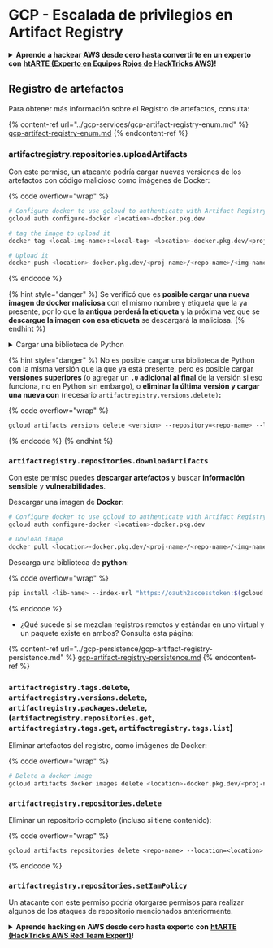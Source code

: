 # GCP - Escalada de privilegios en Artifact Registry

<details>

<summary><strong>Aprende a hackear AWS desde cero hasta convertirte en un experto con</strong> <a href="https://training.hacktricks.xyz/courses/arte"><strong>htARTE (Experto en Equipos Rojos de HackTricks AWS)</strong></a><strong>!</strong></summary>

Otras formas de apoyar a HackTricks:

* Si deseas ver tu **empresa anunciada en HackTricks** o **descargar HackTricks en PDF** consulta los [**PLANES DE SUSCRIPCIÓN**](https://github.com/sponsors/carlospolop)!
* Obtén la [**merchandising oficial de PEASS & HackTricks**](https://peass.creator-spring.com)
* Descubre [**La Familia PEASS**](https://opensea.io/collection/the-peass-family), nuestra colección exclusiva de [**NFTs**](https://opensea.io/collection/the-peass-family)
* **Únete al** 💬 [**grupo de Discord**](https://discord.gg/hRep4RUj7f) o al [**grupo de telegram**](https://t.me/peass) o **síguenos** en **Twitter** 🐦 [**@hacktricks_live**](https://twitter.com/hacktricks_live)**.**
* **Comparte tus trucos de hacking enviando PRs a los repositorios de** [**HackTricks**](https://github.com/carlospolop/hacktricks) y [**HackTricks Cloud**](https://github.com/carlospolop/hacktricks-cloud).

</details>

## Registro de artefactos

Para obtener más información sobre el Registro de artefactos, consulta:

{% content-ref url="../gcp-services/gcp-artifact-registry-enum.md" %}
[gcp-artifact-registry-enum.md](../gcp-services/gcp-artifact-registry-enum.md)
{% endcontent-ref %}

### artifactregistry.repositories.uploadArtifacts

Con este permiso, un atacante podría cargar nuevas versiones de los artefactos con código malicioso como imágenes de Docker:

{% code overflow="wrap" %}
```bash
# Configure docker to use gcloud to authenticate with Artifact Registry
gcloud auth configure-docker <location>-docker.pkg.dev

# tag the image to upload it
docker tag <local-img-name>:<local-tag> <location>-docker.pkg.dev/<proj-name>/<repo-name>/<img-name>:<tag>

# Upload it
docker push <location>-docker.pkg.dev/<proj-name>/<repo-name>/<img-name>:<tag>
```
{% endcode %}

{% hint style="danger" %}
Se verificó que es **posible cargar una nueva imagen de docker maliciosa** con el mismo nombre y etiqueta que la ya presente, por lo que la **antigua perderá la etiqueta** y la próxima vez que se **descargue la imagen con esa etiqueta** se descargará la maliciosa.
{% endhint %}

<details>

<summary>Cargar una biblioteca de Python</summary>

**Comience creando la biblioteca para cargar** (si puede descargar la última versión del registro, puede evitar este paso):

1.  **Configure la estructura de su proyecto**:

* Cree un nuevo directorio para su biblioteca, por ejemplo, `hello_world_library`.
* Dentro de este directorio, cree otro directorio con el nombre de su paquete, por ejemplo, `hello_world`.
* Dentro de su directorio de paquetes, cree un archivo `__init__.py`. Este archivo puede estar vacío o puede contener inicializaciones para su paquete.

```bash
mkdir hello_world_library
cd hello_world_library
mkdir hello_world
touch hello_world/__init__.py
```
2.  **Escriba el código de su biblioteca**:

* Dentro del directorio `hello_world`, cree un nuevo archivo Python para su módulo, por ejemplo, `greet.py`.
* Escriba su función "¡Hola, mundo!":

```python
# hello_world/greet.py
def say_hello():
return "¡Hola, mundo!"
```
3.  **Cree un archivo `setup.py`**:

* En la raíz de su directorio `hello_world_library`, cree un archivo `setup.py`.
* Este archivo contiene metadatos sobre su biblioteca y le dice a Python cómo instalarla.

```python
# setup.py
from setuptools import setup, find_packages

setup(
name='hello_world',
version='0.1',
packages=find_packages(),
install_requires=[
# Cualquier dependencia que necesite su biblioteca
],
)
```



**Ahora, vamos a cargar la biblioteca:**

1.  **Construya su paquete**:

* Desde la raíz de su directorio `hello_world_library`, ejecute:

```sh
python3 setup.py sdist bdist_wheel
```
2.  **Configure la autenticación para twine** (utilizado para cargar su paquete):

* Asegúrese de tener `twine` instalado (`pip install twine`).
* Utilice `gcloud` para configurar las credenciales:

{% code overflow="wrap" %}
```sh
twine upload --username 'oauth2accesstoken' --password "$(gcloud auth print-access-token)" --repository-url https://<location>-python.pkg.dev/<project-id>/<repo-name>/ dist/*
```
{% endcode %}

<!---->

3. **Limpiar la compilación**
```bash
rm -rf dist build hello_world.egg-info
```
</details>

{% hint style="danger" %}
No es posible cargar una biblioteca de Python con la misma versión que la que ya está presente, pero es posible cargar **versiones superiores** (o agregar un **`.0` adicional al final** de la versión si eso funciona, no en Python sin embargo), o **eliminar la última versión y cargar una nueva con** (necesario `artifactregistry.versions.delete)`**:**

{% code overflow="wrap" %}
```sh
gcloud artifacts versions delete <version> --repository=<repo-name> --location=<location> --package=<lib-name>
```
{% endcode %}
{% endhint %}

### `artifactregistry.repositories.downloadArtifacts`

Con este permiso puedes **descargar artefactos** y buscar **información sensible** y **vulnerabilidades**.

Descargar una imagen de **Docker**:
```sh
# Configure docker to use gcloud to authenticate with Artifact Registry
gcloud auth configure-docker <location>-docker.pkg.dev

# Dowload image
docker pull <location>-docker.pkg.dev/<proj-name>/<repo-name>/<img-name>:<tag>
```
Descarga una biblioteca de **python**:

{% code overflow="wrap" %}
```bash
pip install <lib-name> --index-url "https://oauth2accesstoken:$(gcloud auth print-access-token)@<location>-python.pkg.dev/<project-id>/<repo-name>/simple/" --trusted-host <location>-python.pkg.dev --no-cache-dir
```
{% endcode %}

* ¿Qué sucede si se mezclan registros remotos y estándar en uno virtual y un paquete existe en ambos? Consulta esta página:

{% content-ref url="../gcp-persistence/gcp-artifact-registry-persistence.md" %}
[gcp-artifact-registry-persistence.md](../gcp-persistence/gcp-artifact-registry-persistence.md)
{% endcontent-ref %}

### `artifactregistry.tags.delete`, `artifactregistry.versions.delete`, `artifactregistry.packages.delete`, (`artifactregistry.repositories.get`, `artifactregistry.tags.get`, `artifactregistry.tags.list`)

Eliminar artefactos del registro, como imágenes de Docker:

{% code overflow="wrap" %}
```bash
# Delete a docker image
gcloud artifacts docker images delete <location>-docker.pkg.dev/<proj-name>/<repo-name>/<img-name>:<tag>
```
### `artifactregistry.repositories.delete`

Eliminar un repositorio completo (incluso si tiene contenido):

{% code overflow="wrap" %}
```
gcloud artifacts repositories delete <repo-name> --location=<location>
```
{% endcode %}

### `artifactregistry.repositories.setIamPolicy`

Un atacante con este permiso podría otorgarse permisos para realizar algunos de los ataques de repositorio mencionados anteriormente.

<details>

<summary><strong>Aprende hacking en AWS desde cero hasta experto con</strong> <a href="https://training.hacktricks.xyz/courses/arte"><strong>htARTE (HackTricks AWS Red Team Expert)</strong></a><strong>!</strong></summary>

Otras formas de apoyar a HackTricks:

* Si deseas ver tu **empresa anunciada en HackTricks** o **descargar HackTricks en PDF** ¡Consulta los [**PLANES DE SUSCRIPCIÓN**](https://github.com/sponsors/carlospolop)!
* Obtén el [**oficial PEASS & HackTricks swag**](https://peass.creator-spring.com)
* Descubre [**The PEASS Family**](https://opensea.io/collection/the-peass-family), nuestra colección exclusiva de [**NFTs**](https://opensea.io/collection/the-peass-family)
* **Únete al** 💬 [**grupo de Discord**](https://discord.gg/hRep4RUj7f) o al [**grupo de telegram**](https://t.me/peass) o **síguenos** en **Twitter** 🐦 [**@hacktricks_live**](https://twitter.com/hacktricks_live)**.**
* **Comparte tus trucos de hacking enviando PRs a los repositorios de** [**HackTricks**](https://github.com/carlospolop/hacktricks) y [**HackTricks Cloud**](https://github.com/carlospolop/hacktricks-cloud).

</details>
